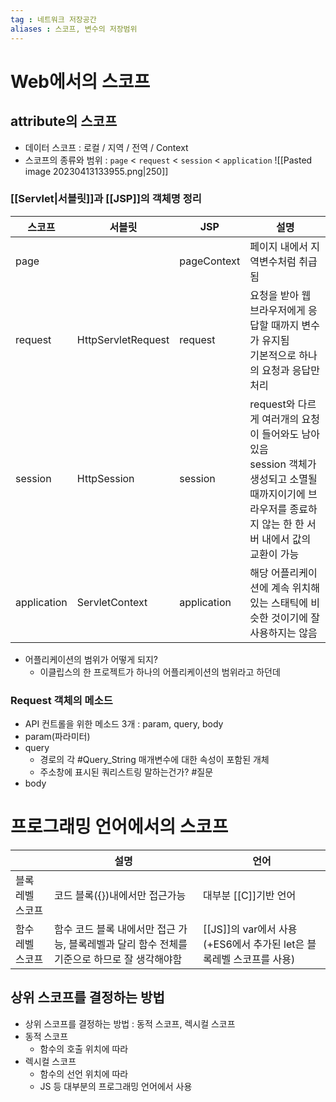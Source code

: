 ```yaml
---
tag : 네트워크 저장공간
aliases : 스코프, 변수의 저장범위
---
```


# Web에서의 스코프
## attribute의 스코프
- 데이터 스코프 : 로컬 / 지역 / 전역 / Context
- 스코프의 종류와 범위 : `page` < `request` < `session` < `application`
  ![[Pasted image 20230413133955.png|250]]

### [[Servlet|서블릿]]과 [[JSP]]의 객체명 정리
| 스코프      | 서블릿             | JSP         |  설명   |
| ----------- | ------------------ | ----------- | --- |
| page        |                    | pageContext | 페이지 내에서 지역변수처럼 취급됨 |
| request     | HttpServletRequest | request     | 요청을 받아 웹 브라우저에게 응답할 때까지 변수가 유지됨 <br>기본적으로 하나의 요청과 응답만 처리|
| session     | HttpSession        | session     |request와 다르게 여러개의 요청이 들어와도 남아있음  <br>session 객체가 생성되고 소멸될 때까지이기에 브라우저를 종료하지 않는 한 한 서버 내에서 값의 교환이 가능     |
| application | ServletContext     | application |해당 어플리케이션에 계속 위치해있는 스태틱에 비슷한 것이기에 잘 사용하지는 않음|

- 어플리케이션의 범위가 어떻게 되지?
	- 이클립스의 한 프로젝트가 하나의 어플리케이션의 범위라고 하던데


### Request 객체의 메소드
- API 컨트롤을 위한 메소드 3개 : param, query, body
- param(파라미터) 
- query
	- 경로의 각 #Query_String 매개변수에 대한 속성이 포함된 개체
	- 주소창에 표시된 쿼리스트링 말하는건가? #질문 
- body

# 프로그래밍 언어에서의 스코프

|                  | 설명                                  | 언어                  |
| ---------------- | ------------------------------------- | --------------------- |
| 블록 레벨 스코프 | 코드 블록({})내에서만 접근가능 | 대부분 [[C]]기반 언어 |
| 함수 레벨 스코프 | 함수 코드 블록 내에서만 접근 가능, 블록레벨과 달리 함수 전체를 기준으로 하므로 잘 생각해야함 | [[JS]]의 var에서 사용 (+ES6에서 추가된 let은 블록레벨 스코프를 사용) |


## 상위 스코프를 결정하는 방법
- 상위 스코프를 결정하는 방법 : 동적 스코프, 렉시컬 스코프
- 동적 스코프
	- 함수의 호출 위치에 따라
- 렉시컬 스코프
	- 함수의 선언 위치에 따라
	- JS 등 대부분의 프로그래밍 언어에서 사용

